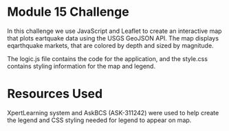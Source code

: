 # Module 15 Challenge

In this challenge we use JavaScript and Leaflet to create an interactive map that plots eartquake data using the USGS GeoJSON API. The map displays eqarthquake markets, that are colored by depth and sized by magnitude.

The logic.js file contains the code for the application, and the style.css contains styling information for the map and legend.

# Resources Used

XpertLearning system and AskBCS (ASK-311242) were used to help create the legend and CSS styling needed for legend to appear on map.
